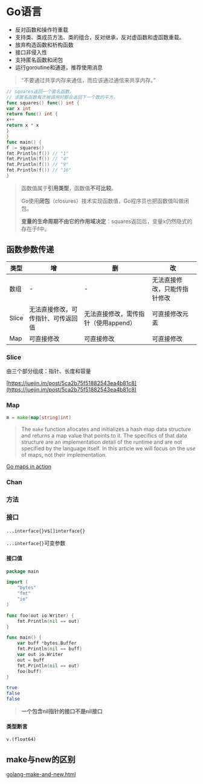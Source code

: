 # Go语言

- 反对函数和操作符重载
- 支持类、类成员方法、类的组合，反对继承，反对虚函数和虚函数重载。
- 放弃构造函数和析构函数
- 接口非侵入性
- 支持匿名函数和闭包
- 运行goroutine和通道，推荐使用消息

> “不要通过共享内存来通信，而应该通过通信来共享内存。”

```go
// squares返回⼀个匿名函数。
// 该匿名函数每次被调⽤时都会返回下⼀个数的平⽅。
func squares() func() int {
var x int
return func() int {
x++
return x * x
}
}
func main() {
f := squares()
fmt.Println(f()) // "1"
fmt.Println(f()) // "4"
fmt.Println(f()) // "9"
fmt.Println(f()) // "16"
}
```

> 函数值属于**引用类型**，函数值**不可比较**。
>
> Go使用**闭包**（closures）技术实现函数值，Go程序员也把函数值叫做闭包。
>
> **变量的生命周期不由它的作用域决定**：squares返回后，变量x仍然隐式的存在于f中。

## 函数参数传递

| 类型  | 增                                 | 删                                   | 改                           |
| ----- | ---------------------------------- | ------------------------------------ | ---------------------------- |
| 数组  | -                                  | -                                    | 无法直接修改，只能传指针修改 |
| Slice | 无法直接修改，可传指针、可传返回值 | 无法直接修改，需传指针（使用append） | 可直接修改元素               |
| Map   | 可直接修改                         | 可直接修改                           | 可直接修改                   |

### Slice

由三个部分组成：指针、长度和容量

[https://juejin.im/post/5ca2b75f51882543ea4b81c8](https://juejin.im/post/5ca2b75f51882543ea4b81c8)

### Map

```go
m = make(map[string]int)
```

> The `make` function allocates and initializes a hash map data structure and returns a map value that points to it. The specifics of that data structure are an implementation detail of the runtime and are not specified by the language itself. In this article we will focus on the *use* of maps, not their implementation.

[Go maps in action](https://blog.golang.org/go-maps-in-action)

### Chan

### 方法

### 接口

`...interface{}`vs`[]interface{}`

`...interface{}`可变参数

#### 接口值

```go
package main

import (
	"bytes"
	"fmt"
	"io"
)

func foo(out io.Writer) {
	fmt.Println(nil == out)
}

func main() {
	var buff *bytes.Buffer
	fmt.Println(nil == buff)
	var out io.Writer
	out = buff
	fmt.Println(nil == out)
	foo(buff)
}

```

```bash
true
false
false
```

> **一个包含nil指针的接口不是nil接口**

#### 类型断言

`v.(float64)`



## make与new的区别

[golang-make-and-new.html](https://draveness.me/golang/keyword/golang-make-and-new.html)